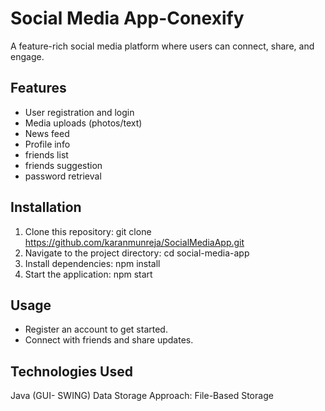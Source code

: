 # Social Media App-Conexify

A feature-rich social media platform where users can connect, share, and engage.

## Features
- User registration and login
- Media uploads (photos/text)
- News feed
- Profile info
- friends list
- friends suggestion
- password retrieval

## Installation
1. Clone this repository:
   git clone https://github.com/karanmunreja/SocialMediaApp.git
2. Navigate to the project directory:
   cd social-media-app
3. Install dependencies:
   npm install
4. Start the application:
   npm start


## Usage
- Register an account to get started.
- Connect with friends and share updates.

## Technologies Used
   Java (GUI- SWING)
   Data Storage Approach: File-Based Storage
